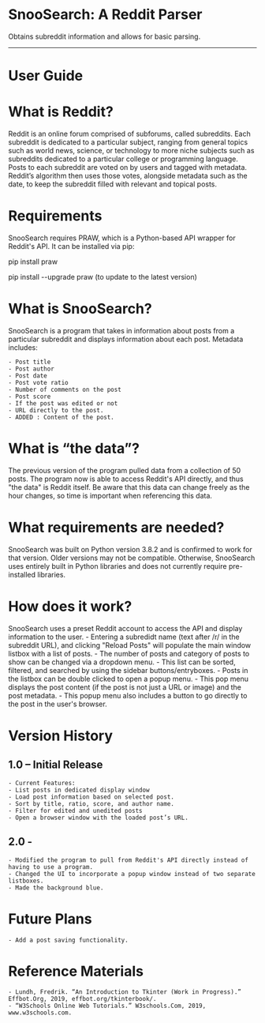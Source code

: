 # SnooSearch: A Reddit Parser
Obtains subreddit information and allows for basic parsing.
________________________________________
# User Guide

# What is Reddit?

Reddit is an online forum comprised of subforums, called subreddits. Each subreddit is dedicated to a particular subject, ranging from general topics such as world news, science, or technology to more niche subjects such as subreddits dedicated to a particular college or programming language. Posts to each subreddit are voted on by users and tagged with metadata. Reddit’s algorithm then uses those votes, alongside metadata such as the date, to keep the subreddit filled with relevant and topical posts.

# Requirements

SnooSearch requires PRAW, which is a Python-based API wrapper for Reddit's API. It can be installed via pip:

pip install praw

pip install --upgrade praw (to update to the latest version)

# What is SnooSearch?

SnooSearch is a program that takes in information about posts from a particular subreddit and displays information about each post. Metadata includes:

    - Post title
    - Post author
    - Post date
    - Post vote ratio
    - Number of comments on the post
    - Post score
    - If the post was edited or not
    - URL directly to the post.
    - ADDED : Content of the post.

# What is “the data”?

The previous version of the program pulled data from a collection of 50 posts. The program now is able to access Reddit's API directly, and thus "the data" is Reddit itself. Be aware that this data can change freely as the hour changes, so time is important when referencing this data.

# What requirements are needed?

SnooSearch was built on Python version 3.8.2 and is confirmed to work for that version. Older versions may not be compatible. Otherwise, SnooSearch uses entirely built in Python libraries and does not currently require pre-installed libraries.

# How does it work?

SnooSearch uses a preset Reddit account to access the API and display information to the user.
    - Entering a subredidt name (text after /r/ in the subreddit URL), and clicking "Reload Posts" will populate the main window listbox with a list of posts.
    - The number of posts and category of posts to show can be changed via a dropdown menu.
    - This list can be sorted, filtered, and searched by using the sidebar buttons/entryboxes.
    - Posts in the listbox can be double clicked to open a popup menu.
        - This pop menu displays the post content (if the post is not just a URL or image) and the post metadata.
        - This popup menu also includes a button to go directly to the post in the user's browser.
  

# Version History

## 1.0 – Initial Release
    - Current Features:
    - List posts in dedicated display window
    - Load post information based on selected post.
    - Sort by title, ratio, score, and author name.
    - Filter for edited and unedited posts
    - Open a browser window with the loaded post’s URL.
   
## 2.0 - 
    - Modified the program to pull from Reddit's API directly instead of having to use a program.
    - Changed the UI to incorporate a popup window instead of two separate listboxes.
    - Made the background blue.
 
# Future Plans
    - Add a post saving functionality.

# Reference Materials
    - Lundh, Fredrik. “An Introduction to Tkinter (Work in Progress).” Effbot.Org, 2019, effbot.org/tkinterbook/.
    - “W3Schools Online Web Tutorials.” W3schools.Com, 2019, www.w3schools.com.
